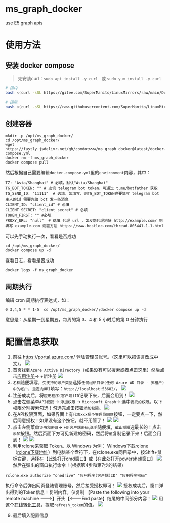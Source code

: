 # ms_graph_docker
 use E5 graph apis

# 使用方法
## 安装 docker compose
> 先安装curl：`sudo apt install -y curl ` 或  `sudo yum install -y curl`

```bash
# 国内
bash <(curl -sSL https://gitee.com/SuperManito/LinuxMirrors/raw/main/DockerInstallation.sh)
```

```bash
# 国际
bash <(curl -sSL https://raw.githubusercontent.com/SuperManito/LinuxMirrors/main/DockerInstallation.sh)
```

## 创建容器
```shell
mkdir -p /opt/ms_graph_docker/
cd /opt/ms_graph_docker/
wget https://fastly.jsdelivr.net/gh/comdotwww/ms_graph_docker@latest/docker-compose.yml
docker rm -f ms_graph_docker
docker compose pull
```
然后根据自己需要编辑`docker-compose.yml`里的`environment`内容，其中：
```
TZ: "Asia/Shanghai" # 必填，默认"Asia/Shanghai"
TG_BOT_TOKEN: "" # 选填 telegram bot token，可通过 t.me/botfather 获取
TG_SEND_ID: "11111"  # 选填，如填写，则TG_BOT_TOKEN也要填写 telegram bot 主人的id 需要先给 bot 发一条消息
CLIENT_ID: "client_id" # 必填
CLIENT_SECRET: "client_secret" # 必填
TOKEN_FIRST: "" #必填
PROXY_URL: "null"  # 选填 代理 url ，如反向代理地址 http://example.com/ 则填写 example.com 设置方法 https://www.hostloc.com/thread-805441-1-1.html
```
可以先手动执行一次，看看是否成功
```
cd /opt/ms_graph_docker/
docker compose up -d
```
查看日志，看看是否成功
```
docker logs -f ms_graph_docker
```

## 周期执行
编辑 cron 周期执行表达式，如：
```
0 3,4,5 * * 1-5  cd /opt/ms_graph_docker/;docker compose up -d
```
意思是：从星期一到星期五，每周的第 3、4 和 5 小时后的第 0 分钟执行

# 配置信息获取
1. 前往 https://portal.azure.com/ 登陆管理员账号。（[这里](https://portal.azure.com/#settings)可以把语言改成中文）。
![](https://pic.rmb.bdstatic.com/bjh/02d71730c6d3127bad103dd7c88c83da.png)
2. 首页找到`Azure Active Directory`（如果没有可以搜索或者点击[这里](https://portal.azure.com/#view/Microsoft_AAD_IAM/ActiveDirectoryMenuBlade/~/Overview)）然后点击[应用注册](https://portal.azure.com/#view/Microsoft_AAD_IAM/ActiveDirectoryMenuBlade/~/RegisteredApps)-> +新注册
![](https://pic.rmb.bdstatic.com/bjh/01e0c00051e1c9f1d7d21ea512c0c7ea.png)
3. `名称`随便填写，`受支持的账户类型`选择`任何组织目录(任何 Azure AD 目录 - 多租户)中的帐户`，`重定向URI`填写：`http://localhost:53682/`。
![](https://pic.rmb.bdstatic.com/bjh/a97d9c17cc21038cf4fd6410210a21aa.png)
4. 注册成功后，将`应用程序(客户端)ID`记录下来，后面会用到！
![](https://pic.rmb.bdstatic.com/bjh/05c91736bd458252d4fad1d67b3f2ff3.png)
5. 点击左侧菜单`API权限` -> `添加权限` -> `Microsoft Graph`-> 选中`委托的权限`。以下权限分别搜索勾选！勾选完点击按钮`添加权限`。
![](https://pic.rmb.bdstatic.com/bjh/1b1cb013b6b7477a1b4c409a24c45379.png)
6. 在API权限页面，如果界面上有`代表xxx授予管理员同意`按钮，一定要点一下，然后同意授权！如果没有这个按钮，就不用管了！
![](https://pic.rmb.bdstatic.com/bjh/846189e6a636dc4f300a814696621d05.png)
![](https://pic.rmb.bdstatic.com/bjh/e3469d880e4f0c5fb60426bc7cda1f83.png)
7. 点击左侧菜单`证书和密码`-> `+新客户端密码`,`说明`随便填，`截止期限`选最长的！点击`添加`按钮。然后页面下方可见新建的密码，然后将`值`复制记录下来！后面会用到！
![](https://pic.rmb.bdstatic.com/bjh/384eaf1a8e2c21d490fa271af05e57ba.png)
![](https://pic.rmb.bdstatic.com/bjh/0eca14a52583c92c011379164a807e49.png)
8. 利用rclone来获取 Token。以 Windows 为例：
Windows下载rclone（[rclone下载地址](https://rclone.org/downloads/)）到电脑某个盘符下，在rclone.exe同目录中，按Shift+鼠标右键，选择在【此处打开cmd窗口】或【在此处打开powershell窗口】
![](https://pic.rmb.bdstatic.com/bjh/88caaf99e0140e0891e01d4e4fc37f0d.png)
然后在弹出的窗口执行命令！(根据第4步和第7步的结果)
```
rclone.exe authorize "onedrive" "应用程序(客户端)ID" "应用程序密码"
```
执行命令后弹出网页登陆管理账号，然后接受授权即可！
![](https://pic.rmb.bdstatic.com/bjh/dca231f1fd57293961ccab7a16d42d21.png)
授权成功后，窗口弹出得到的Token信息！复制内容。仅复制 【Paste the following into your remote machine --->】开头【<---End paste】结尾的中间部分内容！
![](https://pic.rmb.bdstatic.com/bjh/020571d9071e1aaa9778ef7de0179c79.png)
用这个[在线转化工具](https://c.runoob.com/front-end/53/)，提取`refresh_token`的值。
![](https://i.imgur.com/oygCGXd.png)

9. 最后填入配置信息